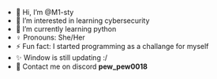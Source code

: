 - 👋 Hi, I’m @M1-sty
- 👀 I’m interested in learning cybersecurity
- 🌱 I’m currently learning python
- ♀️ Pronouns: She/Her
- ⚡ Fun fact: I started programming as a challange for myself
- ✨ Window is still updating :/
- 💬 Contact me on discord **pew_pew0018**

<!---
M1-sty/M1-sty is a ✨ special ✨ repository because its `README.md` (this file) appears on your GitHub profile.
You can click the Preview link to take a look at your changes.
--->
